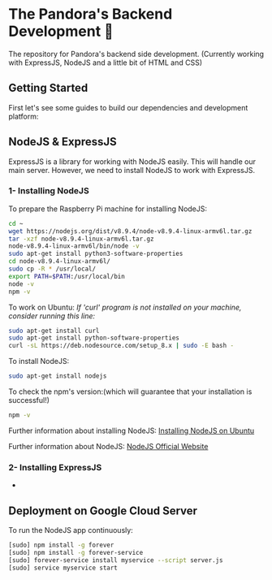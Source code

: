 # The Pandora's Backend Development :rocket:
The repository for Pandora's backend side development. (Currently working with ExpressJS, NodeJS and a little bit of HTML and CSS)

## Getting Started
First let's see some guides to build our dependencies and development platform:

## NodeJS & ExpressJS

ExpressJS is a library for working with NodeJS easily. This will handle our main server. However, we need to install NodeJS to work with ExpressJS.

### 1- Installing NodeJS
To prepare the Raspberry Pi machine for installing NodeJS:
```bash
cd ~
wget https://nodejs.org/dist/v8.9.4/node-v8.9.4-linux-armv6l.tar.gz
tar -xzf node-v8.9.4-linux-armv6l.tar.gz
node-v8.9.4-linux-armv6l/bin/node -v
sudo apt-get install python3-software-properties
cd node-v8.9.4-linux-armv6l/
sudo cp -R * /usr/local/
export PATH=$PATH:/usr/local/bin
node -v
npm -v
```
To work on Ubuntu:
_If 'curl' program is not installed on your machine, consider running this line:_
```bash
sudo apt-get install curl
sudo apt-get install python-software-properties
curl -sL https://deb.nodesource.com/setup_8.x | sudo -E bash -
```
To install NodeJS:
```bash
sudo apt-get install nodejs
```
To check the npm's version:(which will guarantee that your installation is successful!)
```bash
npm -v 
```
Further information about installing NodeJS: [Installing NodeJS on Ubuntu](https://tecadmin.net/install-latest-nodejs-npm-on-ubuntu/)

Further information about NodeJS: [NodeJS Official Website](https://nodejs.org/en/)

### 2- Installing ExpressJS
-
## Deployment on Google Cloud Server
To run the NodeJS app continuously:
```bash
[sudo] npm install -g forever
[sudo] npm install -g forever-service
[sudo] forever-service install myservice --script server.js
[sudo] service myservice start
```
